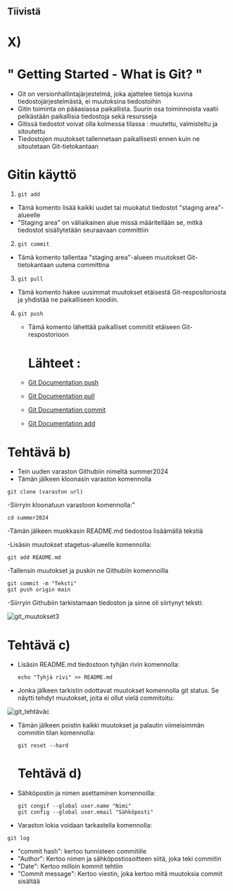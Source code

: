 ## Tiivistä

# X) 

# " Getting Started - What is Git? "

-  Git on versionhallintajärjestelmä, joka ajattelee tietoja kuvina tiedostojärjestelmästä, ei muutoksina tiedostoihin
- Gitin toiminta on pääasiassa paikallista. Suurin osa toiminnoista vaatii pelkästään paikallisia tiedostoja sekä resursseja
- Gitissä tiedostot voivat olla kolmessa tilassa : muutettu, valmisteltu ja sitoutettu
- Tiedostojen muutokset tallennetaan paikallisesti ennen kuin ne sitoutetaan Git-tietokantaan


 # Gitin käyttö

1. ```
   git add
   ```
   

- Tämä komento lisää kaikki uudet tai muokatut tiedostot "staging area"-alueelle
- "Staging area" on väliaikainen alue missä määritellään se, mitkä tiedostot sisällytetään seuraavaan committiin


2. ```
   git commit
   ```

   

 - Tämä komento tallentaa "staging area"-alueen muutokset Git-tietokantaan uutena committina



3. ```
   git pull
   ```
- Tämä komento hakee uusimmat muutokset etäisestä Git-respositoriosta ja yhdistää ne paikalliseen koodiin.

4. ```
   git push
   ```
   - Tämä komento lähettää paikalliset commitit etäiseen Git-respostorioon
  

     # Lähteet :
    - [Git Documentation push](https://git-scm.com/docs/git-push)
     
    - [Git Documentation pull](https://git-scm.com/docs/git-pull)
     
    - [Git Documentation commit](https://git-scm.com/docs/git-commit)
     
   -  [Git Documentation add](https://git-scm.com/docs/git-add)
  
# Tehtävä b)

- Tein uuden varaston Githubiin nimeltä summer2024
-  Tämän jälkeen kloonasin varaston komennolla
  ```
git clone (varaston url)
```

-Siirryin kloonatuun varastoon komennolla:"
```
cd summer2024
```

-Tämän jälkeen muokkasin README.md tiedostoa lisäämällä tekstiä

-Lisäsin muutokset stagetus-alueelle komennolla:

```
git add README.md
```

-Tallensin muutokset ja puskin ne Githubiin komennoilla

```
git commit -m "Teksti"
git push origin main
```

-Siirryin Githubiin tarkistamaan tiedoston ja sinne oli siirtynyt teksti:

![git_muutokset3](https://github.com/Saimas1/Palvelinten-hallinta/assets/165194309/13302658-3bd5-424b-a117-d007087f0f45)

# Tehtävä c)

- Lisäsin README.md tiedostoon tyhjän rivin komennolla:
  ```
  echo "Tyhjä rivi" >> README.md
  ```

- Jonka jälkeen tarkistin odottavat muutokset komennolla git status. Se näytti tehdyt muutokset, joita ei ollut vielä commitoitu:

![git_tehtäväc](https://github.com/Saimas1/Palvelinten-hallinta/assets/165194309/8eb130ef-cb02-4dea-adbf-33a55c3b04fc)

- Tämän jälkeen poistin kaikki muutokset ja palautin viimeisimmän commitin tilan komennolla:
  ```
  git reset --hard
  
  ```
  # Tehtävä d)

- Sähköpostin ja nimen asettaminen komennoilla:
  ```
  git congif --global user.name "Nimi"
  git config --global user.email "Sähköposti"
  ```

-  Varaston lokia voidaan tarkastella komennolla:
```
git log
```

- "commit hash": kertoo tunnisteen commitille
- "Author": Kertoo nimen ja sähköpostiosoitteen siitä, joka teki commitin
- "Date": Kertoo milloin kommit tehtiin
- "Commit message": Kertoo viestin, joka kertoo mitä muutoksia commit sisältää

  
